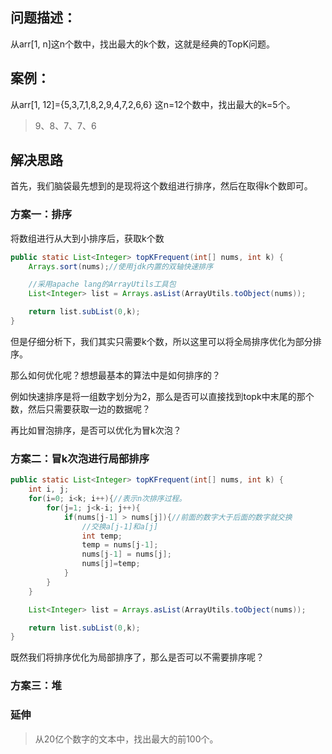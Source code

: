 ## 问题描述：
从arr[1, n]这n个数中，找出最大的k个数，这就是经典的TopK问题。

## 案例：
从arr[1, 12]={5,3,7,1,8,2,9,4,7,2,6,6} 这n=12个数中，找出最大的k=5个。 

> 9、8、7、7、6

## 解决思路

首先，我们脑袋最先想到的是现将这个数组进行排序，然后在取得k个数即可。

### 方案一：排序

将数组进行从大到小排序后，获取k个数

```java
public static List<Integer> topKFrequent(int[] nums, int k) {
    Arrays.sort(nums);//使用jdk内置的双轴快速排序

    //采用apache lang的ArrayUtils工具包
    List<Integer> list = Arrays.asList(ArrayUtils.toObject(nums));

    return list.subList(0,k);
}
```

但是仔细分析下，我们其实只需要k个数，所以这里可以将全局排序优化为部分排序。

那么如何优化呢？想想最基本的算法中是如何排序的？

例如快速排序是将一组数字划分为2，那么是否可以直接找到topk中末尾的那个数，然后只需要获取一边的数据呢？

再比如冒泡排序，是否可以优化为冒k次泡？



### 方案二：冒k次泡进行局部排序
```java
public static List<Integer> topKFrequent(int[] nums, int k) {
    int i, j;
    for(i=0; i<k; i++){//表示n次排序过程。
        for(j=1; j<k-i; j++){
            if(nums[j-1] > nums[j]){//前面的数字大于后面的数字就交换
                //交换a[j-1]和a[j]
                int temp;
                temp = nums[j-1];
                nums[j-1] = nums[j];
                nums[j]=temp;
            }
        }
    }

    List<Integer> list = Arrays.asList(ArrayUtils.toObject(nums));

    return list.subList(0,k);
}
```

既然我们将排序优化为局部排序了，那么是否可以不需要排序呢？
### 方案三：堆



### 延伸

> 从20亿个数字的文本中，找出最大的前100个。 